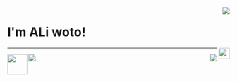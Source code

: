 <img align="right" src="https://github-readme-stats.vercel.app/api?username=aliwoto&show_icons=true" />
<h1> I'm ALi woto! </h1>
<img align="right" src="https://raw.githubusercontent.com/MartinHeinz/MartinHeinz/master/wave.gif" width="25px">
<hr></hr>



<!-- kyubey: https://raw.githubusercontent.com/innng/innng/master/assets/kyubey.gif -->

<img align="left" src="https://raw.githubusercontent.com/innng/innng/master/assets/kyubey.gif" width="45px">

<img align="right" src="https://github-readme-stats.vercel.app/api/top-langs/?username=aliwoto&layout=compact&langs_count=20" />


![](https://raw.githubusercontent.com/ALiwoto/ALiwoto/main/fsn146.JPG)
